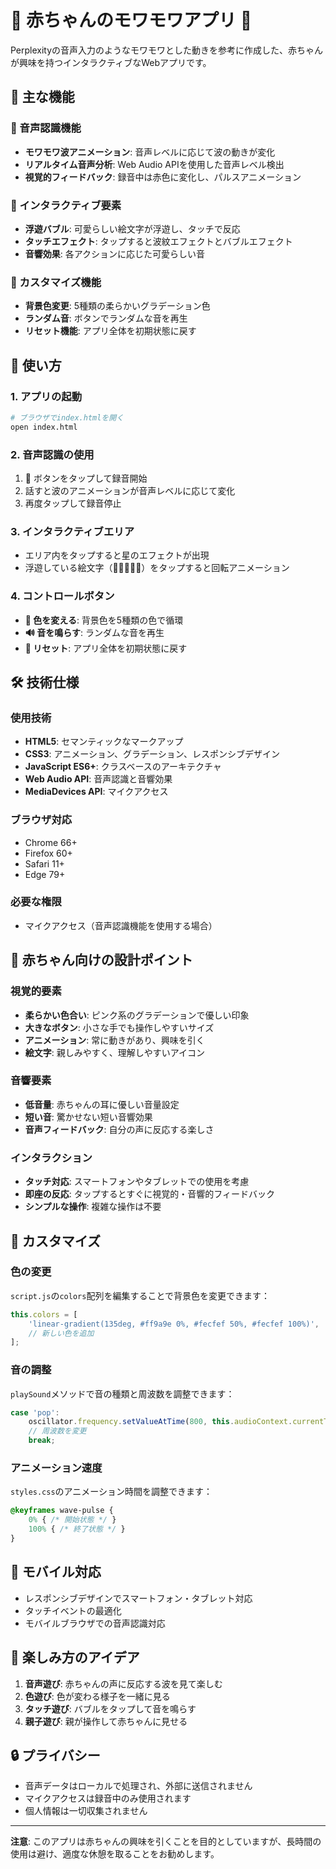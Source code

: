 # 🎵 赤ちゃんのモワモワアプリ 🎵

Perplexityの音声入力のようなモワモワとした動きを参考に作成した、赤ちゃんが興味を持つインタラクティブなWebアプリです。

## 🌟 主な機能

### 🎤 音声認識機能
- **モワモワ波アニメーション**: 音声レベルに応じて波の動きが変化
- **リアルタイム音声分析**: Web Audio APIを使用した音声レベル検出
- **視覚的フィードバック**: 録音中は赤色に変化し、パルスアニメーション

### 🎈 インタラクティブ要素
- **浮遊バブル**: 可愛らしい絵文字が浮遊し、タッチで反応
- **タッチエフェクト**: タップすると波紋エフェクトとバブルエフェクト
- **音響効果**: 各アクションに応じた可愛らしい音

### 🎨 カスタマイズ機能
- **背景色変更**: 5種類の柔らかいグラデーション色
- **ランダム音**: ボタンでランダムな音を再生
- **リセット機能**: アプリ全体を初期状態に戻す

## 🚀 使い方

### 1. アプリの起動
```bash
# ブラウザでindex.htmlを開く
open index.html
```

### 2. 音声認識の使用
1. 🎤 ボタンをタップして録音開始
2. 話すと波のアニメーションが音声レベルに応じて変化
3. 再度タップして録音停止

### 3. インタラクティブエリア
- エリア内をタップすると星のエフェクトが出現
- 浮遊している絵文字（🌟🎈🦋🌸🌈）をタップすると回転アニメーション

### 4. コントロールボタン
- **🎨 色を変える**: 背景色を5種類の色で循環
- **🔊 音を鳴らす**: ランダムな音を再生
- **🔄 リセット**: アプリ全体を初期状態に戻す

## 🛠️ 技術仕様

### 使用技術
- **HTML5**: セマンティックなマークアップ
- **CSS3**: アニメーション、グラデーション、レスポンシブデザイン
- **JavaScript ES6+**: クラスベースのアーキテクチャ
- **Web Audio API**: 音声認識と音響効果
- **MediaDevices API**: マイクアクセス

### ブラウザ対応
- Chrome 66+
- Firefox 60+
- Safari 11+
- Edge 79+

### 必要な権限
- マイクアクセス（音声認識機能を使用する場合）

## 🎯 赤ちゃん向けの設計ポイント

### 視覚的要素
- **柔らかい色合い**: ピンク系のグラデーションで優しい印象
- **大きなボタン**: 小さな手でも操作しやすいサイズ
- **アニメーション**: 常に動きがあり、興味を引く
- **絵文字**: 親しみやすく、理解しやすいアイコン

### 音響要素
- **低音量**: 赤ちゃんの耳に優しい音量設定
- **短い音**: 驚かせない短い音響効果
- **音声フィードバック**: 自分の声に反応する楽しさ

### インタラクション
- **タッチ対応**: スマートフォンやタブレットでの使用を考慮
- **即座の反応**: タップするとすぐに視覚的・音響的フィードバック
- **シンプルな操作**: 複雑な操作は不要

## 🔧 カスタマイズ

### 色の変更
`script.js`の`colors`配列を編集することで背景色を変更できます：

```javascript
this.colors = [
    'linear-gradient(135deg, #ff9a9e 0%, #fecfef 50%, #fecfef 100%)',
    // 新しい色を追加
];
```

### 音の調整
`playSound`メソッドで音の種類と周波数を調整できます：

```javascript
case 'pop':
    oscillator.frequency.setValueAtTime(800, this.audioContext.currentTime);
    // 周波数を変更
    break;
```

### アニメーション速度
`styles.css`のアニメーション時間を調整できます：

```css
@keyframes wave-pulse {
    0% { /* 開始状態 */ }
    100% { /* 終了状態 */ }
}
```

## 📱 モバイル対応

- レスポンシブデザインでスマートフォン・タブレット対応
- タッチイベントの最適化
- モバイルブラウザでの音声認識対応

## 🎉 楽しみ方のアイデア

1. **音声遊び**: 赤ちゃんの声に反応する波を見て楽しむ
2. **色遊び**: 色が変わる様子を一緒に見る
3. **タッチ遊び**: バブルをタップして音を鳴らす
4. **親子遊び**: 親が操作して赤ちゃんに見せる

## 🔒 プライバシー

- 音声データはローカルで処理され、外部に送信されません
- マイクアクセスは録音中のみ使用されます
- 個人情報は一切収集されません

---

**注意**: このアプリは赤ちゃんの興味を引くことを目的としていますが、長時間の使用は避け、適度な休憩を取ることをお勧めします。 